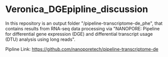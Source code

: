 # Veronica_DGEpipline_discussion
In this repository is an output folder "/pipeline-transcriptome-de_phe", that contains results from RNA-seq data processing via "NANOPORE: Pipeline for differential gene expression (DGE) and differential transcript usage (DTU) analysis using long reads".

Pipline Link: https://github.com/nanoporetech/pipeline-transcriptome-de
